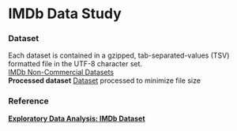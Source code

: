 <h1>IMDb Data Study</h1>

<h3>Dataset</h3>
Each dataset is contained in a gzipped, tab-separated-values (TSV) formatted file in the UTF-8 character set. 
<br>
<a href='https://developer.imdb.com/non-commercial-datasets/'>IMDb Non-Commercial Datasets</a>
<br>
<b>Processed dataset</b>
<a href='https://drive.google.com/drive/folders/12q2axrkjVP_uOxB_97p60Zz-cg_vHSZO?usp=sharing'>Dataset</a> processed to minimize file size<b>

<h3>Reference</h3>
<a href='https://medium.com/analytics-vidhya/exploratory-data-analysis-imdb-dataset-cff0c3991ad5'>Exploratory Data Analysis: IMDb Dataset</a>
